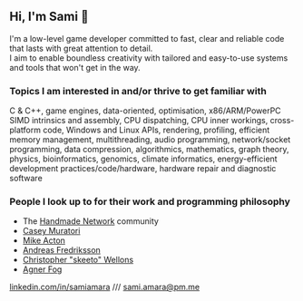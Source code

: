 ## Hi, I'm Sami :wave:

I'm a low-level game developer committed to fast, clear and reliable code that lasts with great attention to detail.  
I aim to enable boundless creativity with tailored and easy-to-use systems and tools that won't get in the way.

### Topics I am interested in and/or thrive to get familiar with
C & C++, game engines, data-oriented, optimisation, x86/ARM/PowerPC SIMD intrinsics and assembly, CPU dispatching, CPU inner workings, cross-platform code, Windows and Linux APIs, rendering, profiling, efficient memory management, multithreading, audio programming, network/socket programming, data compression, algorithmics, mathematics, graph theory, physics, bioinformatics, genomics, climate informatics, energy-efficient development practices/code/hardware, hardware repair and diagnostic software

### People I look up to for their work and programming philosophy
- The [Handmade Network](https://handmade.network/) community
- [Casey Muratori](https://youtu.be/A2dxjOjWHxQ)
- [Mike Acton](https://youtu.be/rX0ItVEVjHc)
- [Andreas Fredriksson](https://guide.handmade-seattle.com/c/2021/context-is-everything/)
- [Christopher "skeeto" Wellons](https://nullprogram.com/)
- [Agner Fog](https://www.agner.org/optimize/)

[linkedin.com/in/samiamara](https://www.linkedin.com/in/samiamara) /// [sami.amara@pm.me](mailto:sami.amara@pm.me)

